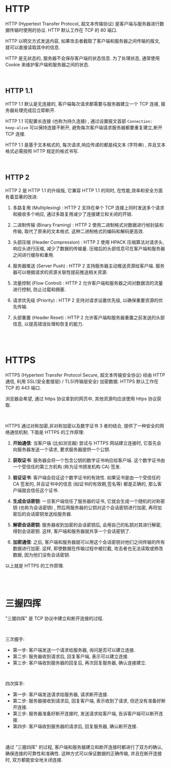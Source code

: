 # HTTP

HTTP (Hypertext Transfer Protocol, 超文本传输协议) 是客户端与服务器进行数据传输时使用的协议. HTTP 默认工作在 TCP 的 80 端口.

HTTP 以明文方式发送内容, 如果攻击者截取了客户端和服务器之间传输的报文, 就可以直接读取其中的信息.

HTTP 是无状态的, 服务器不会保存客户端的状态信息. 为了处理状态, 通常使用 Cookie 来维护客户端和服务器之间的状态.

<br>

## HTTP 1.1

HTTP 1.1 默认是无连接的, 客户端每次请求都需要与服务器建立一个 TCP 连接, 服务器处理完成后立即断开.

HTTP 1.1 可配置长连接 (也称为持久连接) , 通过设置报文首部 `Connection: keep-alive` 可以保持连接不断开, 避免每次客户端请求服务器都要重复建立,断开 TCP 连接.

HTTP 1.1 是基于文本格式的, 每次请求,响应传递的都是纯文本 (字符串) , 并且文本格式必需按照 HTTP 规定的格式书写.

<br>

## HTTP 2

HTTP 2 是 HTTP 1.1 的升级版, 它兼容 HTTP 1.1 的同时, 在性能,效率和安全方面有着显著的改进:

1. 多路复用 (Multiplexing) : HTTP 2 支持在单个 TCP 连接上同时发送多个请求和接收多个响应, 通过多路复用减少了连接建立和关闭的开销.

2. 二进制传输 (Binary Framing) : HTTP 2 使用二进制格式对数据进行帧封装和传输, 取代了原来的文本格式. 这种二进制格式的编码和解码更高效.

3. 头部压缩 (Header Compression) : HTTP 2 使用 HPACK 压缩算法对请求头,响应头进行压缩, 减少了数据的传输量. 压缩后的头部信息可在客户端和服务器之间进行缓存和重用.

4. 服务器推送 (Server Push) : HTTP 2 支持服务器主动推送资源给客户端. 服务器可以根据请求的资源关联性提前推送相关资源.

5. 流量控制 (Flow Control) : HTTP 2 允许客户端和服务器之间对数据流的流量进行控制, 防止过载和拥塞.

6. 请求优先级 (Priority) : HTTP 2 支持对请求设置优先级, 以确保重要资源的优先传输.

7. 头部重置 (Header Reset) : HTTP 2 允许客户端和服务器重置之前发送的头部信息, 以提高错误处理和恢复的能力.

<br><br>

# HTTPS

HTTPS (Hypertext Transfer Protocol Secure, 超文本传输安全协议) 经由 HTTP 通信, 利用 SSL(安全套接层) / TLS(传输层安全) 加密数据. HTTPS 默认工作在 TCP 的 443 端口.

浏览器会希望, 通过 https 协议拿到的网页中, 其他资源均应该使用 https 协议获取.

<br>

HTTPS 通过对称加密,非对称加密以及数字证书 3 者的结合, 提供了一种安全的网络通信机制. 下面是 HTTPS 的工作原理:

1. **开始通信**: 当客户端 (比如浏览器) 尝试与 HTTPS 网站建立连接时, 它首先会向服务器发送一个请求, 要求服务器提供一个公钥.

2. **获取证书**: 服务器会将一个包含公钥的数字证书响应给客户端. 这个数字证书由一个受信任的第三方机构 (称为证书颁发机构 CA) 签发.

3. **验证证书**: 客户端会验证这个数字证书的有效性. 如果证书是由一个受信任的 CA 签发的, 并且证书中的信息 (如证书的有效期,签名等) 都是正确的, 那么客户端就会信任这个证书.

4. **生成会话密钥**: 一旦客户端信任了服务器的证书, 它就会生成一个随机的对称密钥 (也称为会话密钥) , 然后用服务器的公钥对这个会话密钥进行加密, 再将加密后的会话密钥发送给服务器.

5. **解密会话密钥**: 服务器收到加密的会话密钥后, 会用自己的私钥对其进行解密, 得到会话密钥. 这样, 客户端和服务器就共享一个会话密钥了.

6. **加密通信**: 之后, 客户端和服务器就可以用这个会话密钥对他们之间传输的所有数据进行加密. 这样, 即使数据在传输过程中被拦截, 攻击者也无法读取或修改数据, 因为他们没有会话密钥.

以上就是 HTTPS 的工作原理.

<br><br>

# 三握四挥

"三握四挥" 是 TCP 协议中建立和断开连接的过程.

<br>

三次握手:

-   第一步: 客户端发送一个请求给服务器, 询问是否可以建立连接.
-   第二步: 服务器收到请求后, 回复客户端, 表示可以建立连接.
-   第三步: 客户端收到服务器的回复后, 再次回复服务器, 确认连接建立.

<br>

四次挥手:

-   第一步: 客户端发送请求给服务器, 请求断开连接.
-   第二步: 服务器接收到请求后, 回复客户端, 表示收到了请求, 但还没有准备好断开连接.
-   第三步: 服务器准备好断开连接时, 发送请求给客户端, 告诉客户端可以断开连接.
-   第四步: 客户端收到服务器的请求后, 回复服务器, 确认断开连接.

<br>

通过 "三握四挥" 的过程, 客户端和服务器建立和断开连接时都进行了双方的确认, 确保连接的可靠性和准确性. 这种方式可以保证数据的正确传输, 并且在断开连接时, 双方都能安全地关闭连接.

<br>
